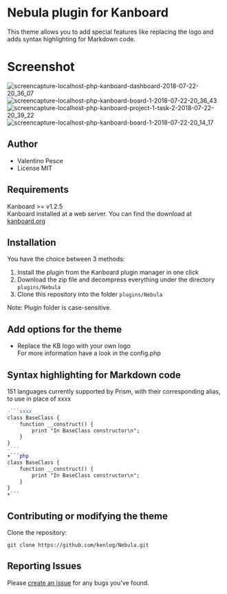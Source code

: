 # Nebula plugin for Kanboard

This theme allows you to add special features like replacing the logo and adds syntax highlighting for Markdown code.

# Screenshot
![screencapture-localhost-php-kanboard-dashboard-2018-07-22-20_36_07](https://user-images.githubusercontent.com/11728231/43059362-5f599c0e-8e4c-11e8-8989-8bc623914a49.png)
![screencapture-localhost-php-kanboard-board-1-2018-07-22-20_36_43](https://user-images.githubusercontent.com/11728231/43059361-5f3314da-8e4c-11e8-85a4-04d28c71f027.png)
![screencapture-localhost-php-kanboard-project-1-task-2-2018-07-22-20_39_22](https://user-images.githubusercontent.com/11728231/43059363-5f7c974a-8e4c-11e8-9f00-1f5864e18a96.png)
![screencapture-localhost-php-kanboard-board-1-2018-07-22-20_14_17](https://user-images.githubusercontent.com/11728231/43059360-5f0f1f80-8e4c-11e8-87d1-7a3b41ea26c4.png)

Author
------------
- Valentino Pesce
- License MIT

Requirements
------------
Kanboard >= v1.2.5  
Kanboard installed at a web server.
You can find the download at [kanboard.org](https://kanboard.org/)

Installation
------------
You have the choice between 3 methods:

1. Install the plugin from the Kanboard plugin manager in one click
2. Download the zip file and decompress everything under the directory `plugins/Nebula`
3. Clone this repository into the folder `plugins/Nebula`

Note: Plugin folder is case-sensitive.

Add options for the theme
------------
- Replace the KB logo with your own logo  
For more information have a look in the config.php

Syntax highlighting for Markdown code
------------
151 languages currently supported by Prism, with their corresponding alias, to use in place of xxxx
 
```diff
-```xxxx
class BaseClass {
    function __construct() {
        print "In BaseClass constructor\n";
    }
}
-```
+```php
class BaseClass {
    function __construct() {
        print "In BaseClass constructor\n";
    }
}
+```
```
Contributing or modifying the theme
------------
Clone the repository: 
```console 
git clone https://github.com/kenlog/Nebula.git
```
Reporting Issues
------------
Please [create an issue](https://github.com/kenlog/Nebula/issues) for any bugs you've found.
